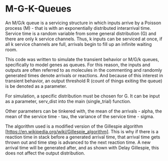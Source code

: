 # M-G-K-Queues

An M/G/k queue is a servicing structure in which inputs arrive by a Poisson process (M) - that is with an exponentially distributed interarrival time. Service time is a random variable from some general distribution (G) and there are only k service channels. Thus, k inputs can be serviced at once, if all k service channels are full, arrivals begin to fill up an infinite waiting room.

This code was written to simulate the transient behavior or M/G/k queues, specifically to model genes as queues. For this reason, the inputs and outputs are often referred to as molecules in the commenting and randomly generated times denote arrivals or reactions. And because of this interest in transient behavior, an output threshold R (count of things exiting the queue) is be denoted as a parameter.

For simulation, a specific distribution must be chosen for G. It can be input as a parameter, serv_dist into the main (single_trial) function.

Other parameters can be tinkered with, the mean of the arrivals - alpha, the mean of the service time - tau, the variance  of the service time - sigma.

The algorithm used is a modified version of the Gillespie algorithm [https://en.wikipedia.org/wiki/Gillespie_algorithm]. This is why if there is a reaction time in stack before a generated arrival time, that arrival time gets thrown out and time step is advanced to the next reaction time. A new arrival time will be generated after, and as shown with Delay Gillespie, this does not affect the output distribution.

